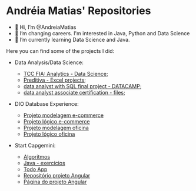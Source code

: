 # Andréia Matias' Repositories

- 👋 Hi, I’m @AndreiaMatias
- 👀 I’m changing careers. I'm interested in Java, Python and Data Science
- 🌱 I’m currently learning Data Science and Java.


<p>Here you can find some of the projects I did:</p>

- Data Analysis/Data Science:
  - [TCC FIA: Analytics - Data Science](https://github.com/AndreiaMatias/TCC-FIA);
  - [Preditiva - Excel projects](https://github.com/AndreiaMatias/projetos-Excel);
  - [data analyst with SQL final project - DATACAMP](https://github.com/AndreiaMatias/SQL/blob/master/When%20Was%20the%20Golden%20Age%20of%20Video%20Games_/notebook.ipynb);
  - [data analyst associate certification - files](https://github.com/AndreiaMatias/data_analyst_associated_certification);
  
- DIO Database Experience:
   - [Projeto modelagem e-commerce](https://github.com/AndreiaMatias/DesafioModelagemBD)
   - [Projeto lógico e-commerce](https://github.com/AndreiaMatias/DesafioProjetoLogico)
   - [Projeto modelagem oficina](https://github.com/AndreiaMatias/DesafioModelagemOficina)
   - [Projeto lógico oficina](https://github.com/AndreiaMatias/DesafioOficinaLogico)

- Start Capgemini:
  - [Algoritmos](https://github.com/AndreiaMatias/algoritmos)
  - [Java - exercícios](https://github.com/AndreiaMatias/Java)
  - [Todo App](https://github.com/AndreiaMatias/TodoApp)
  - [Repositório projeto Angular](https://github.com/AndreiaMatias/proway-computers)
  - [Página do projeto Angular](https://andreiamatias.github.io/proway-computers/produtos)


<!---
AndreiaMatias/AndreiaMatias is a ✨ special ✨ repository because its `README.md` (this file) appears on your GitHub profile.
You can click the Preview link to take a look at your changes.
--->
